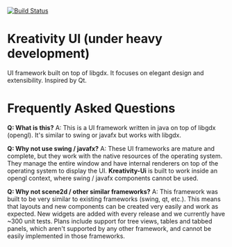 [![Build Status](https://travis-ci.org/alexpana/kreativity-ui.svg?branch=master)](https://travis-ci.org/alexpana/kreativity-ui)

Kreativity UI (under heavy development)
=======================================

UI framework built on top of libgdx. It focuses on elegant design and extensibility. Inspired by Qt. 

Frequently Asked Questions
==========================
**Q: What is this?**
A: This is a UI framework written in java on top of libgdx (opengl). It's similar to swing or javafx but works with libgdx.


**Q: Why not use swing / javafx?**
A: These UI frameworks are mature and complete, but they work with the native resources of the operating system. They
manage the entire window and have internal renderers on top of the operating system to display the UI. **Kreativity-Ui**
is built to work inside an opengl context, where swing / javafx components cannot be used.


**Q: Why not scene2d / other similar frameworks?**
A: This framework was built to be very similar to existing frameworks (swing, qt, etc.). This means that layouts and
new components can be created very easily and work as expected. New widgets are added with every release and we currently
have ~300 unit tests. Plans include support for tree views, tables and tabbed panels, which aren't supported by any other
framework, and cannot be easily implemented in those frameworks.
